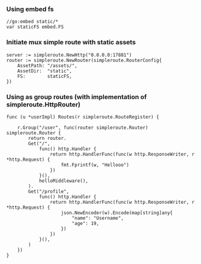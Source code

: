 ### Using embed fs
```golang
//go:embed static/*
var staticFS embed.FS
```

### Initiate mux simple route with static assets
```golang
server := simpleroute.NewHttp("0.0.0.0:17881")
router := simpleroute.NewRouter(simpleroute.RouterConfig{
    AssetPath: "/assets/",
    AssetDir:  "static",
    FS:        staticFS,
})
```

### Using as group routes (with implementation of simpleroute.HttpRouter)
```golang
func (u *userImpl) Routes(r simpleroute.RouteRegister) {
	
	r.Group("/user", func(router simpleroute.Router) simpleroute.Router {
		return router.
		Get("/", 
			func() http.Handler {
				return http.HandlerFunc(func(w http.ResponseWriter, r *http.Request) {
					fmt.Fprintf(w, "Hellooo")
				})
			}(),
			helloMiddleware(),
		).
		Get("/profile", 
			func() http.Handler {
				return http.HandlerFunc(func(w http.ResponseWriter, r *http.Request) {
					json.NewEncoder(w).Encode(map[string]any{
						"name": "Username",
						"age": 19,
					})
				})
			}(),
		)
	})
}
```